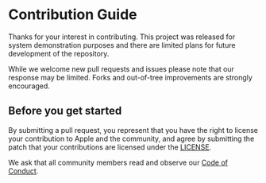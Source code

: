 # Contribution Guide

Thanks for your interest in contributing. This project was released for system demonstration purposes and there are limited plans for future development of the repository.

While we welcome new pull requests and issues please note that our response may be limited. Forks and out-of-tree improvements are strongly encouraged.

## Before you get started

By submitting a pull request, you represent that you have the right to license your contribution to Apple and the community, and agree by submitting the patch that your contributions are licensed under the [LICENSE](LICENSE).

We ask that all community members read and observe our [Code of Conduct](CODE_OF_CONDUCT.md).
